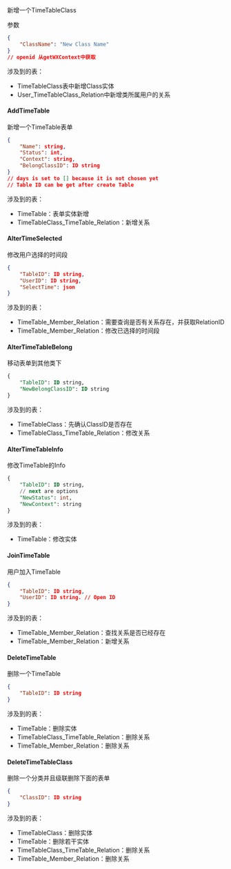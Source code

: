 
新增一个TimeTableClass

参数

```json
{
    "ClassName": "New Class Name"
}
// openid 从getWXContext中获取
```



涉及到的表：

+ TimeTableClass表中新增Class实体
+ User_TimeTableClass_Relation中新增类所属用户的关系



#### AddTimeTable

新增一个TimeTable表单

```json
{
    "Name": string,
    "Status": int,
    "Context": string,
    "BelongClassID": ID string
}
// days is set to [] because it is not chosen yet
// Table ID can be get after create Table
```

涉及到的表：

+ TimeTable：表单实体新增
+ TimeTableClass_TimeTable_Relation：新增关系



#### AlterTimeSelected

修改用户选择的时间段

```json
{
    "TableID": ID string,
    "UserID": ID string,
    "SelectTime": json 
}
```

涉及到的表：

+ TimeTable_Member_Relation：需要查询是否有关系存在，并获取RelationID
+ TimeTable_Member_Relation：修改已选择的时间段



#### AlterTimeTableBelong

移动表单到其他类下

```sql
{
	"TableID": ID string,
	"NewBelongClassID": ID string
}
```

涉及到的表：

+ TimeTableClass：先确认ClassID是否存在
+ TimeTableClass_TimeTable_Relation：修改关系



#### AlterTimeTableInfo

修改TimeTable的Info

```sql
{
	"TableID": ID string,
	// next are options
	"NewStatus": int,
	"NewContext": string
}
```

涉及到的表：

+ TimeTable：修改实体



#### JoinTimeTable

用户加入TimeTable

```json
{
    "TableID": ID string,
    "UserID": ID string. // Open ID
}
```

涉及到的表：

+ TimeTable_Member_Relation：查找关系是否已经存在
+ TimeTable_Member_Relation：新增关系



#### DeleteTimeTable

删除一个TimeTable

```json
{
    "TableID": ID string
}
```

涉及到的表：

+ TimeTable：删除实体
+ TimeTableClass_TimeTable_Relation：删除关系
+ TimeTable_Member_Relation：删除关系



#### DeleteTimeTableClass

删除一个分类并且级联删除下面的表单

```json
{
    "ClassID": ID string
}
```

涉及到的表：

+ TimeTableClass：删除实体
+ TimeTable：删除若干实体
+ TimeTableClass_TimeTable_Relation：删除关系
+ TimeTable_Member_Relation：删除关系
